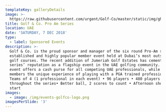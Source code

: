 ```yaml
---
templateKey: galleryDetails
image: >-
  https://raw.githubusercontent.com/urgent/Golf-Co/master/static/img/ghala_golf_oman.png
title: Golf & Co. Pro Am Series
location: UAE
date: 'SATURDAY, 7 DEC 2018'
type:
  - label: Sponsored Events
description: >-
  Golf & Co. is the proud sponsor and manager of the six round Pro-Am series, an
  established and highly popular member event held at Dubai’s most outstanding
  golf courses. The recent addition of Jumeriah Golf Estates has cemented the
  series’ reputation as a flagship event in the UAE golfing community. Each
  event offers a cash purse for all competing UAE professionals, while giving
  members the unique experience of playing with a PGA trained professional. • 24
  Teams of 4 (1 professional in each event) • 96 players • 480 players
  throughout the series• Better ball, 2 scores to count • Afternoon shotgun
  start
images:
  - image: /img/events-golfco-logo.png
imagesPerSlide: '3'
---
```


